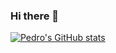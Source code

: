 ### Hi there 👋

[![Pedro's GitHub stats](https://github-readme-stats.vercel.app/api?username=pedrohakial)](https://github.com/pedrohakial/github-readme-stats)

<!--
**pedrohakial/pedrohakial** is a ✨ _special_ ✨ repository because its `README.md` (this file) appears on your GitHub profile.

Here are some ideas to get you started:

- 🔭 I’m currently working on ...
- 🌱 I’m currently learning ...
- 👯 I’m looking to collaborate on ...
- 🤔 I’m looking for help with ...
- 💬 Ask me about ...
- 📫 How to reach me: ...
- 😄 Pronouns: ...
- ⚡ Fun fact: ...
-->
